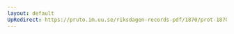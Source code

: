 ```yaml
---
layout: default
UpRedirect: https://pruto.im.uu.se/riksdagen-records-pdf/1870/prot-1870--ak--122/prot-1870--ak--122_003.pdf
---
```

